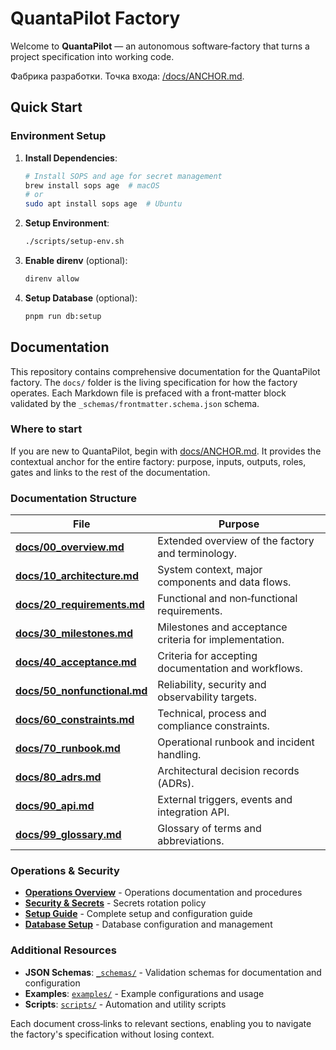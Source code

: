 # QuantaPilot Factory

Welcome to **QuantaPilot** — an autonomous software‑factory that turns a project specification into working code.

Фабрика разработки. Точка входа: [/docs/ANCHOR.md](./docs/ANCHOR.md).

## Quick Start

### Environment Setup

1. **Install Dependencies**:

   ```bash
   # Install SOPS and age for secret management
   brew install sops age  # macOS
   # or
   sudo apt install sops age  # Ubuntu
   ```

2. **Setup Environment**:

   ```bash
   ./scripts/setup-env.sh
   ```

3. **Enable direnv** (optional):
   ```bash
   direnv allow
   ```

4. **Setup Database** (optional):
   ```bash
   pnpm run db:setup
   ```

## Documentation

This repository contains comprehensive documentation for the QuantaPilot factory. The `docs/` folder is the living specification for how the factory operates. Each Markdown file is prefaced with a front‑matter block validated by the `_schemas/frontmatter.schema.json` schema.

### Where to start

If you are new to QuantaPilot, begin with [docs/ANCHOR.md](./docs/ANCHOR.md). It provides the contextual anchor for the entire factory: purpose, inputs, outputs, roles, gates and links to the rest of the documentation.

### Documentation Structure

| File                                                       | Purpose                                                |
| ---------------------------------------------------------- | ------------------------------------------------------ |
| **[docs/00_overview.md](./docs/00_overview.md)**           | Extended overview of the factory and terminology.      |
| **[docs/10_architecture.md](./docs/10_architecture.md)**   | System context, major components and data flows.       |
| **[docs/20_requirements.md](./docs/20_requirements.md)**   | Functional and non‑functional requirements.            |
| **[docs/30_milestones.md](./docs/30_milestones.md)**       | Milestones and acceptance criteria for implementation. |
| **[docs/40_acceptance.md](./docs/40_acceptance.md)**       | Criteria for accepting documentation and workflows.    |
| **[docs/50_nonfunctional.md](./docs/50_nonfunctional.md)** | Reliability, security and observability targets.       |
| **[docs/60_constraints.md](./docs/60_constraints.md)**     | Technical, process and compliance constraints.         |
| **[docs/70_runbook.md](./docs/70_runbook.md)**             | Operational runbook and incident handling.             |
| **[docs/80_adrs.md](./docs/80_adrs.md)**                   | Architectural decision records (ADRs).                 |
| **[docs/90_api.md](./docs/90_api.md)**                     | External triggers, events and integration API.         |
| **[docs/99_glossary.md](./docs/99_glossary.md)**           | Glossary of terms and abbreviations.                   |

### Operations & Security

- **[Operations Overview](./ops/README.md)** - Operations documentation and procedures
- **[Security & Secrets](./ops/security/secrets-rotation.md)** - Secrets rotation policy
- **[Setup Guide](./ops/setup-guide.md)** - Complete setup and configuration guide
- **[Database Setup](./ops/db/README.md)** - Database configuration and management

### Additional Resources

- **JSON Schemas**: [`_schemas/`](./_schemas/) - Validation schemas for documentation and configuration
- **Examples**: [`examples/`](./examples/) - Example configurations and usage
- **Scripts**: [`scripts/`](./scripts/) - Automation and utility scripts

Each document cross‑links to relevant sections, enabling you to navigate the factory's specification without losing context.
